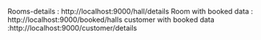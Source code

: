 Rooms-details : http://localhost:9000/hall/details
Room with booked data : http://localhost:9000/booked/halls
customer with booked data :http://localhost:9000/customer/details

